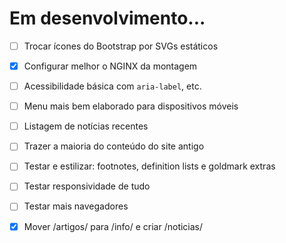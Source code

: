 # Em desenvolvimento...

- [ ] Trocar ícones do Bootstrap por SVGs estáticos
- [X] Configurar melhor o NGINX da montagem
- [ ] Acessibilidade básica com `aria-label`, etc.
- [ ] Menu mais bem elaborado para dispositivos móveis
- [ ] Listagem de notícias recentes
- [ ] Trazer a maioria do conteúdo do site antigo
- [ ] Testar e estilizar: footnotes, definition lists e goldmark extras
- [ ] Testar responsividade de tudo
- [ ] Testar mais navegadores
- [X] Mover /artigos/ para /info/ e criar /noticias/


